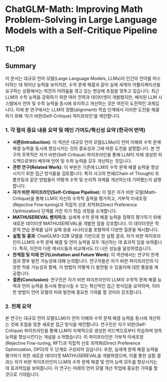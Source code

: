# ChatGLM-Math: Improving Math Problem-Solving in Large Language Models with a Self-Critique Pipeline
## TL;DR
## Summary
이 문서는 대규모 언어 모델(Large Language Models, LLMs)이 인간의 언어를 마스터하는 데 뛰어난 능력을 보이지만, 수학 문제 해결과 같이 실제 세계의 어플리케이션을 요구하는 상황에서는 여전히 어려움을 겪고 있는 현상에 초점을 맞추고 있습니다. 최근 LLM의 수학 능력을 강화하기 위한 여러 전략과 데이터셋이 개발됐지만, 배치된 LLM 시스템에서 언어 및 수학 능력을 동시에 유지하고 개선하는 것은 여전히 도전적인 과제입니다. 이에 본 연구에서는 LLM의 정렬(alignment) 학습 단계에서 이러한 도전을 해결하기 위해 ‘자가 비판(Self-Critique) 파이프라인’을 제안합니다.

### 1. 각 절의 중요 내용 요약 및 메인 기여도/혁신성 요약 (한국어 번역)
- **서론(Introduction)**: 이 섹션은 대규모 언어 모델(LLMs)이 언어 이해와 수학 문제 해결 능력을 동시에 향상시키는 것의 중요성과 그에 따른 도전을 설명합니다. 본 연구의 주목적은 자가 비판(Self-Critique) 파이프라인을 통해 LLM이 자체 생성한 피드백으로부터 배우며 언어 및 수학 능력을 모두 개선하는 것입니다.
- **관련 연구(Related Work)**: 이 부분은 기존에 LLM의 수학 문제 해결 능력을 향상시키기 위한 접근 방식들을 검토합니다. 특히 사고의 연쇄(Chain of Thought) 프롬프팅과 같은 방법들이 어떻게 수학 및 논리적 과제를 개선하는데 기여했는지 설명합니다.
- **자가 비판 파이프라인(Self-Critique Pipeline)**: 이 절은 자가 비판 모델(Math-Critique)을 통해 LLM이 자신의 수학적 출력을 평가하고, 거부적 미세조정(Rejective Fine-tuning)과 직접적 선호 최적화(Direct Preference Optimization) 단계를 거친 자가 학습 과정을 소개합니다.
- **MATHUSEREVAL 벤치마크**: 실세계 수학 문제 해결 능력을 정확히 평가하기 위해 새로운 데이터셋 MATHUSEREVAL을 개발한 점을 강조합니다. 이 데이터셋은 학문적 연습 문제를 넘어 실제 응용 시나리오를 포함하여 다양한 질문을 제시합니다.
- **실험 및 결과**: ChatGLM3-32B 모델을 기반으로 한 실험 결과, 자가 비판 파이프라인이 LLM의 수학 문제 해결 및 언어 능력을 모두 개선하는 데 효과적 임을 보여줍니다. 특히, 이전의 다른 메서드들과 비교해서도 더 나은 성능을 달성하였습니다.
- **한계점 및 미래 연구(Limitation and Future Work)**: 이 섹션에서는 연구의 한계점과 향후 발전 가능성에 대해 논의합니다. 연구자들은 자가 비판 파이프라인의 다양한 적용 가능성과 함께, 이 방법이 어떻게 더 발전될 수 있을지에 대한 통찰을 제공합니다.
- **결론(Conclusion)**: 연구진은 자가 비판 파이프라인이 LLM의 수학적 문제 해결 능력과 언어 능력을 동시에 향상시킬 수 있는 혁신적인 접근 방식임을 요약하며, 이러한 방법이 언어 모델의 미래 발전에 중요한 기여를 할 것이라 강조합니다.

### 2. 전체 요약
본 연구는 대규모 언어 모델(LLM)이 언어 이해와 수학 문제 해결 능력을 동시에 개선하는 것에 초점을 맞춘 새로운 접근 방식을 제안합니다. 연구진은 자가 비판(Self-Critique) 파이프라인을 통해 LLM이 자체적으로 생성한 피드백으로부터 학습하며 양측 능력을 향상시킨다는 개념을 소개했습니다. 이 파이프라인은 거부적 미세조정(Rejective Fine-tuning, RFT)과 직접적 선호 최적화(Direct Preference Optimization, DPO)의 두 단계로 구성되어 있습니다. 또한, 실세계 문제 해결 능력을 평가하기 위한 새로운 데이터셋 MATHUSEREVAL을 개발하였으며, 이를 통한 실험 결과는 자가 비판 파이프라인이 LLM의 수학 문제 해결 및 언어 능력 모두를 향상시키는 데 효과적임을 보여줍니다. 이 연구는 미래의 언어 모델 개선 작업에 중요한 기여를 할 것으로 기대됩니다.